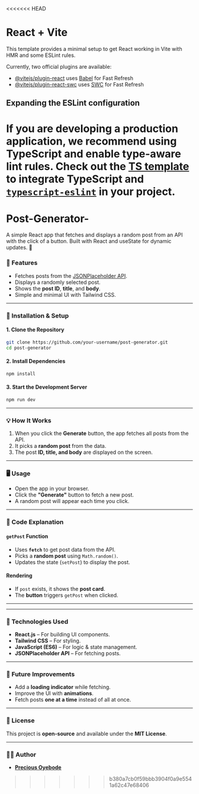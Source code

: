 <<<<<<< HEAD
# React + Vite

This template provides a minimal setup to get React working in Vite with HMR and some ESLint rules.

Currently, two official plugins are available:

- [@vitejs/plugin-react](https://github.com/vitejs/vite-plugin-react/blob/main/packages/plugin-react/README.md) uses [Babel](https://babeljs.io/) for Fast Refresh
- [@vitejs/plugin-react-swc](https://github.com/vitejs/vite-plugin-react-swc) uses [SWC](https://swc.rs/) for Fast Refresh

## Expanding the ESLint configuration

If you are developing a production application, we recommend using TypeScript and enable type-aware lint rules. Check out the [TS template](https://github.com/vitejs/vite/tree/main/packages/create-vite/template-react-ts) to integrate TypeScript and [`typescript-eslint`](https://typescript-eslint.io) in your project.
=======
# Post-Generator-
A simple React app that fetches and displays a random post from an API with the click of a button. Built with React and useState for dynamic updates. 🚀



### **📌 Features**
- Fetches posts from the [JSONPlaceholder API](https://jsonplaceholder.typicode.com/posts).
- Displays a randomly selected post.
- Shows the **post ID**, **title**, and **body**.
- Simple and minimal UI with Tailwind CSS.

---

### **🚀 Installation & Setup**  

#### **1. Clone the Repository**
```sh
git clone https://github.com/your-username/post-generator.git
cd post-generator
```

#### **2. Install Dependencies**
```sh
npm install
```

#### **3. Start the Development Server**
```sh
npm run dev
```

---

### **💡 How It Works**
1. When you click the **Generate** button, the app fetches all posts from the API.  
2. It picks a **random post** from the data.  
3. The post **ID, title, and body** are displayed on the screen.  

---

### **🖥️ Usage**
- Open the app in your browser.
- Click the **"Generate"** button to fetch a new post.
- A random post will appear each time you click.

---

### **📜 Code Explanation**
#### **`getPost` Function**
- Uses **`fetch`** to get post data from the API.
- Picks a **random post** using `Math.random()`.
- Updates the state (`setPost`) to display the post.

#### **Rendering**
- If `post` exists, it shows the **post card**.
- The **button** triggers `getPost` when clicked.

---



---

### **📄 Technologies Used**
- **React.js** – For building UI components.
- **Tailwind CSS** – For styling.
- **JavaScript (ES6)** – For logic & state management.
- **JSONPlaceholder API** – For fetching posts.

---

### **📌 Future Improvements**
- Add a **loading indicator** while fetching.
- Improve the UI with **animations**.
- Fetch posts **one at a time** instead of all at once.

---

### **📜 License**
This project is **open-source** and available under the **MIT License**.

---

### **👨‍💻 Author**
- **[Precious Oyebode](www.linkedin.com/in/oyebode-precious)**  
>>>>>>> b380a7cb0f59bbb3904f0a9e5541a62c47e68406
